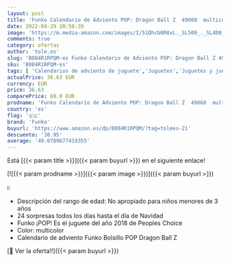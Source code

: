 ```yaml
---
layout: post
title: 'Funko Calendario de Adviento POP: Dragon Ball Z  49660  multicolor'
date: 2022-04-29 20:50:39
image: 'https://m.media-amazon.com/images/I/51Qhcb0R8xL._SL500_._SL400_.jpg'
comments: true
category: ofertas
author: 'tole.es'
slug: 'B084R1RPQM-es Funko Calendario de Adviento POP: Dragon Ball Z 49660...'
sku: 'B084R1RPQM-es'
tags: [ 'Calendarios de adviento de juguete','Juguetes','Juguetes y juegos','adviento','funko','🇪🇸', ]
actualPrice: 36.63 EUR
currency: EUR
price: 36.63
comparePrice: 60.0 EUR
prodname: 'Funko Calendario de Adviento POP: Dragon Ball Z  49660  multicolor'
country: 'es'
flag: '🇪🇸'
brand: 'Funko'
buyurl: 'https://www.amazon.es/dp/B084R1RPQM/?tag=tolees-21'
descuento: '38.95'
average: '49.0789677419355'
---
```


Está [{{< param title >}}]({{< param buyurl >}}) en el siguiente enlace!

[![{{< param prodname >}}]({{< param image >}})]({{< param buyurl >}})

ℹ️:

- Descripción del rango de edad: No apropiado para niños menores de 3 años
- 24 sorpresas todos los días hasta el día de Navidad
- Funko ¡POP! Es el juguete del año 2018 de Peoples Choice
- Color: multicolor
- Calendario de adviento Funko Bolsillo POP Dragon Ball Z

[🛒 Ver la oferta!!]({{< param buyurl >}})
